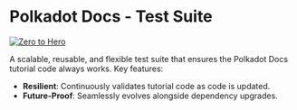 # Polkadot Docs - Test Suite

[![Zero to Hero](https://github.com/brunopgalvao/polkadot-docs-tests/actions/workflows/zero-to-hero.yml/badge.svg)](https://github.com/brunopgalvao/polkadot-docs-tests/actions/workflows/zero-to-hero.yml)

A scalable, reusable, and flexible test suite that ensures the Polkadot Docs tutorial code always works. Key features:

- **Resilient**: Continuously validates tutorial code as code is updated.
- **Future-Proof**: Seamlessly evolves alongside dependency upgrades.

